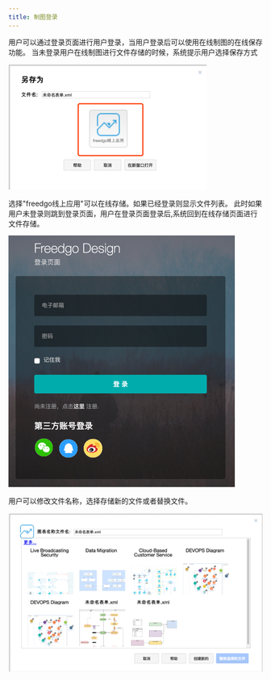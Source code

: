 ```yaml
---
title: 制图登录
---
```

用户可以通过登录页面进行用户登录，当用户登录后可以使用在线制图的在线保存功能。
当未登录用户在线制图进行文件存储的时候，系统提示用户选择保存方式

 ![存储文件页面](/public/themes/freedgo/login_draw.png "存储文件页面") 

选择"freedgo线上应用"可以在线存储。如果已经登录则显示文件列表。
此时如果用户未登录则跳到登录页面，用户在登录页面登录后,系统回到在线存储页面进行文件存储。


 ![存储文件页面](/public/themes/freedgo/login_draw1.png "存储文件页面") 

用户可以修改文件名称，选择存储新的文件或者替换文件。

 ![存储文件页面](/public/themes/freedgo/login_draw2.png "存储文件页面") 